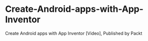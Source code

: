# Create-Android-apps-with-App-Inventor
Create Android apps with App Inventor [Video], Published by Packt
